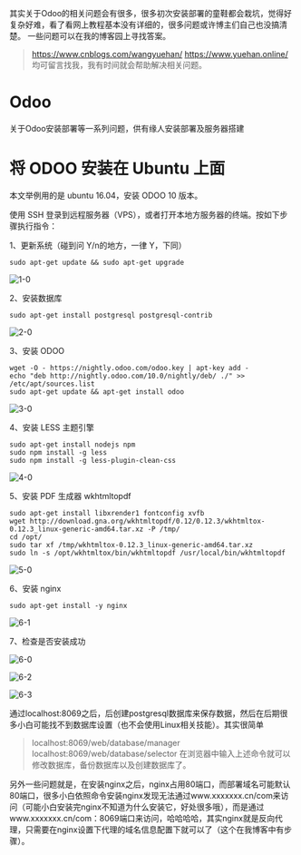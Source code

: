 其实关于Odoo的相关问题会有很多，很多初次安装部署的童鞋都会栽坑，觉得好复杂好难，看了看网上教程基本没有详细的，很多问题或许博主们自己也没搞清楚。
一些问题可以在我的博客园上寻找答案。

> https://www.cnblogs.com/wangyuehan/
  https://www.yuehan.online/
> 均可留言找我，我有时间就会帮助解决相关问题。

# Odoo
关于Odoo安装部署等一系列问题，供有缘人安装部署及服务器搭建

# 将 ODOO 安装在 Ubuntu 上面

本文举例用的是 ubuntu 16.04，安装 ODOO 10 版本。

使用 SSH 登录到远程服务器（VPS），或者打开本地方服务器的终端。按如下步骤执行指令：

1、更新系统（碰到问 Y/n的地方，一律 Y，下同）

```
sudo apt-get update && sudo apt-get upgrade
```

![1-0](http://zhflash.com/wp-content/uploads/2016/10/1-0.png)

2、安装数据库

```
sudo apt-get install postgresql postgresql-contrib
```

![2-0](http://zhflash.com/wp-content/uploads/2016/10/2-0.png)

3、安装 ODOO

```
wget -O - https://nightly.odoo.com/odoo.key | apt-key add -
echo "deb http://nightly.odoo.com/10.0/nightly/deb/ ./" >> /etc/apt/sources.list
sudo apt-get update && apt-get install odoo
```

![3-0](http://zhflash.com/wp-content/uploads/2016/10/3-0.png)

4、安装 LESS 主题引擎

```
sudo apt-get install nodejs npm
sudo npm install -g less
sudo npm install -g less-plugin-clean-css
```

![4-0](http://zhflash.com/wp-content/uploads/2016/10/4-0.png)

5、安装 PDF 生成器 wkhtmltopdf

```
sudo apt-get install libxrender1 fontconfig xvfb
wget http://download.gna.org/wkhtmltopdf/0.12/0.12.3/wkhtmltox-0.12.3_linux-generic-amd64.tar.xz -P /tmp/
cd /opt/
sudo tar xf /tmp/wkhtmltox-0.12.3_linux-generic-amd64.tar.xz
sudo ln -s /opt/wkhtmltox/bin/wkhtmltopdf /usr/local/bin/wkhtmltopdf
```

![5-0](http://zhflash.com/wp-content/uploads/2016/10/5-0.png)

6、安装 nginx

```
sudo apt-get install -y nginx
```

![6-1](http://zhflash.com/wp-content/uploads/2016/10/6-1.png)

7、检查是否安装成功

![6-0](http://zhflash.com/wp-content/uploads/2016/10/6-0.png)

![6-2](http://zhflash.com/wp-content/uploads/2016/10/6-2.png)

![6-3](http://zhflash.com/wp-content/uploads/2016/10/6-3.png)

通过localhost:8069之后，后创建postgresql数据库来保存数据，然后在后期很多小白可能找不到数据库设置（也不会使用Linux相关技能）。其实很简单
> localhost:8069/web/database/manager
  localhost:8069/web/database/selector
 在浏览器中输入上述命令就可以修改数据库，备份数据库以及创建数据库了。
 
 另外一些问题就是，在安装nginx之后，nginx占用80端口，而部署域名可能默认80端口，很多小白依照命令安装nginx发现无法通过www.xxxxxxx.cn/com来访问（可能小白安装完nginx不知道为什么安装它，好处很多哦），而是通过www.xxxxxxx.cn/com：8069端口来访问，哈哈哈哈，其实nginx就是反向代理，只需要在nginx设置下代理的域名信息配置下就可以了（这个在我博客中有步骤）。
